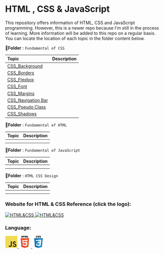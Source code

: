 <h1>HTML , CSS & JavaScript</h1>

<p>This repository offers information of HTML, CSS and JavaScript programming. However, this is a newer repo because I'm still in the process of learning. More information will be added to this repo on a regular basis. You can locate the location of each topic in the folder content below.</p>

🌟<b>Folder</b> : `Fundamental of CSS`

| Topic | Description |
| :--- | :--- |
| [CSS_Background](https://github.com/sh-dian/HTML-CSS-JavaScript/tree/main/Fundamental%20of%20CSS/Background) | |
| [CSS_Borders](https://github.com/sh-dian/HTML-CSS-JavaScript/tree/main/Fundamental%20of%20CSS/Borders) | |
| [CSS_Flexbox](https://github.com/sh-dian/HTML-CSS-JavaScript/tree/main/Fundamental%20of%20CSS/Flexbox) | |
| [CSS_Font](https://github.com/sh-dian/HTML-CSS-JavaScript/tree/main/Fundamental%20of%20CSS/Font) | |
| [CSS_Margins](https://github.com/sh-dian/HTML-CSS-JavaScript/tree/main/Fundamental%20of%20CSS/Margins) | |
| [CSS_Navigation Bar](https://github.com/sh-dian/HTML-CSS-JavaScript/tree/main/Fundamental%20of%20CSS/Navigation%20Bar) | |
| [CSS_Pseudo Class](https://github.com/sh-dian/HTML-CSS-JavaScript/tree/main/Fundamental%20of%20CSS/Pseudo%20Class) | |
| [CSS_Shadows](https://github.com/sh-dian/HTML-CSS-JavaScript/tree/main/Fundamental%20of%20CSS/Shadows) | |

🌟<b>Folder</b> : `Fundamental of HTML`

| Topic | Description |
| :--- | :--- |
|  | |
| | |

🌟<b>Folder</b> : `Fundamental of JavaScript`

| Topic | Description |
| :--- | :--- |
|  | |
| | |

🌟<b>Folder</b> : `HTML CSS Design`

| Topic | Description |
| :--- | :--- |
|  | |
| | |

<h3 align="left">Website for HTML & CSS Reference (click the logo):</h3>
<a href="https://www.youtube.com/watch?v=cyuzt1Dp8X8" target="_blank" rel="noreferrer"> <img src="https://assets.stickpng.com/thumbs/580b57fcd9996e24bc43c545.png" alt="HTML&CSS" width="45" height="45"/> </a>
<a href="https://www.w3schools.com/html/default.asp" target="_blank" rel="noreferrer"> <img src="https://upload.wikimedia.org/wikipedia/commons/thumb/a/a0/W3Schools_logo.svg/2175px-W3Schools_logo.svg.png" alt="HTML&CSS" width="43" height="43"/> </a>

<h3 align="left">Language:</h3>
 <a href="https://developer.mozilla.org/en-US/docs/Web/JavaScript" target="_blank" rel="noreferrer"> <img src="https://raw.githubusercontent.com/devicons/devicon/master/icons/javascript/javascript-original.svg" alt="javascript" width="40" height="40"/> </a>
 <a href="https://www.w3schools.com/css/" target="_blank" rel="noreferrer"><a href="https://www.w3.org/html/" target="_blank" rel="noreferrer"> <img src="https://raw.githubusercontent.com/devicons/devicon/master/icons/html5/html5-original-wordmark.svg" alt="html5" width="40" height="40"/> </a> 
   <a href="https://www.w3schools.com/css/" target="_blank" rel="noreferrer"> <img src="https://raw.githubusercontent.com/devicons/devicon/master/icons/css3/css3-original-wordmark.svg" alt="css3" width="40" height="40"/> </a>
